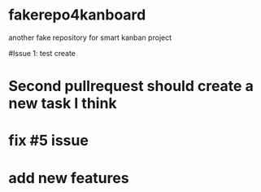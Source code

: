 # fakerepo4kanboard
another fake repository for smart kanban project


#Issue 1: test create 


# Second pullrequest should create a new task I think


# fix #5 issue 


# add new features
